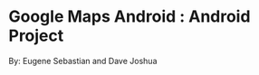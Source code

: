 Google Maps Android : Android Project
=====================================================
By:
Eugene Sebastian and
Dave Joshua
